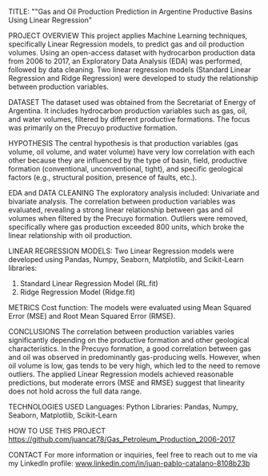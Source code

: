 TITLE: ""Gas and Oil Production Prediction in Argentine Productive Basins Using Linear Regression"

PROJECT OVERVIEW
This project applies Machine Learning techniques, specifically Linear Regression models, to predict gas and oil production volumes. Using an open-access dataset with hydrocarbon production data from 2006 to 2017, an Exploratory Data Analysis (EDA) was performed, followed by data cleaning. Two linear regression models (Standard Linear Regression and Ridge Regression) were developed to study the relationship between production variables.

DATASET
The dataset used was obtained from the Secretariat of Energy of Argentina. It includes hydrocarbon production variables such as gas, oil, and water volumes, filtered by different productive formations. The focus was primarily on the Precuyo productive formation.

HYPOTHESIS
The central hypothesis is that production variables (gas volume, oil volume, and water volume) have very low correlation with each other because they are influenced by the type of basin, field, productive formation (conventional, unconventional, tight), and specific geological factors (e.g., structural position, presence of faults, etc.).

EDA and DATA CLEANING
The exploratory analysis included: Univariate and bivariate analysis. The correlation between production variables was evaluated, revealing a strong linear relationship between gas and oil volumes when filtered by the Precuyo formation.
Outliers were removed, specifically where gas production exceeded 800 units, which broke the linear relationship with oil production.

LINEAR REGRESSION MODELS:
Two Linear Regression models were developed using Pandas, Numpy, Seaborn, Matplotlib, and Scikit-Learn libraries:
1) Standard Linear Regression Model (RL.fit)
2) Ridge Regression Model (Ridge.fit)

METRICS
Cost function: The models were evaluated using Mean Squared Error (MSE) and Root Mean Squared Error (RMSE).

CONCLUSIONS
The correlation between production variables varies significantly depending on the productive formation and other geological characteristics.
In the Precuyo formation, a good correlation between gas and oil was observed in predominantly gas-producing wells. However, when oil volume is low, gas tends to be very high, which led to the need to remove outliers.
The applied Linear Regression models achieved reasonable predictions, but moderate errors (MSE and RMSE) suggest that linearity does not hold across the full data range.

TECHNOLOGIES USED
Languages: Python
Libraries: Pandas, Numpy, Seaborn, Matplotlib, Scikit-Learn

HOW TO USE THIS PROJECT
https://github.com/juancat78/Gas_Petroleum_Production_2006-2017

CONTACT
For more information or inquiries, feel free to reach out to me via my LinkedIn profile:
www.linkedin.com/in/juan-pablo-catalano-8108b23b
